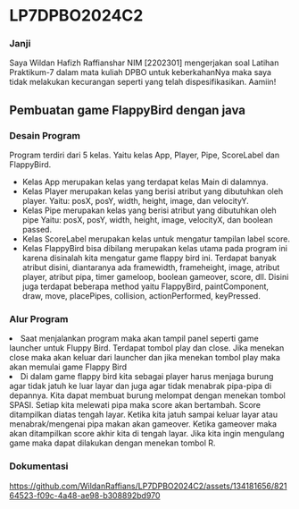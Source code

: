 <h1>LP7DPBO2024C2</h1>
<h3>Janji</h3>
Saya Wildan Hafizh Raffianshar NIM [2202301] mengerjakan soal Latihan Praktikum-7 dalam mata kuliah DPBO untuk keberkahanNya maka saya tidak melakukan kecurangan seperti yang telah dispesifikasikan. Aamiin!

<h2>Pembuatan game FlappyBird dengan java</h2>

<h3>Desain Program</h3>
Program terdiri dari 5 kelas. Yaitu kelas App, Player, Pipe, ScoreLabel dan FlappyBird.
<ul>
  <li>
    Kelas App merupakan kelas yang terdapat kelas Main di dalamnya.
  </li>
  <li>
    Kelas Player merupakan kelas yang berisi atribut yang dibutuhkan oleh player. Yaitu: posX, posY, width, height, image, dan velocityY.
  </li>
  <li>
    Kelas Pipe merupakan kelas yang berisi atribut yang dibutuhkan oleh pipe Yaitu: posX, posY, width, height, image, velocityX, dan boolean passed.
  </li>
  <li>
    Kelas ScoreLabel merupakan kelas untuk mengatur tampilan label score.
  </li>
  <li>
    Kelas FlappyBird bisa dibilang merupakan kelas utama pada program ini karena disinalah kita mengatur game flappy bird ini. Terdapat banyak atribut disini, diantaranya ada framewidth, frameheight, image, atribut player, atribut pipa, timer gameloop, boolean gameover, score, dll.
    Disini juga terdapat beberapa method yaitu FlappyBird, paintComponent, draw, move, placePipes, collision, actionPerformed, keyPressed.
  </li>
</ul>

<h3>Alur Program</h3>
<li>
  Saat menjalankan program maka akan tampil panel seperti game launcher untuk Fluppy Bird. Terdapat tombol play dan close. Jika menekan close maka akan keluar dari launcher dan jika menekan tombol play maka akan memulai game Flappy Bird
</li>
<li>
  Di dalam game flappy bird kita sebagai player harus menjaga burung agar tidak jatuh ke luar layar dan juga agar tidak menabrak pipa-pipa di depannya. Kita dapat membuat burung melompat dengan menekan tombol SPASI. Setiap kita melewati pipa maka score akan bertambah. Score ditampilkan diatas tengah layar. Ketika kita jatuh sampai keluar layar atau menabrak/mengenai pipa makan akan gameover. Ketika gameover maka akan ditampilkan score akhir kita di tengah layar. Jika kita ingin mengulang game maka dapat dilakukan dengan menekan tombol R.
</li>

<h3>Dokumentasi</h3>

https://github.com/WildanRaffians/LP7DPBO2024C2/assets/134181656/82164523-f09c-4a48-ae98-b308892bd970


